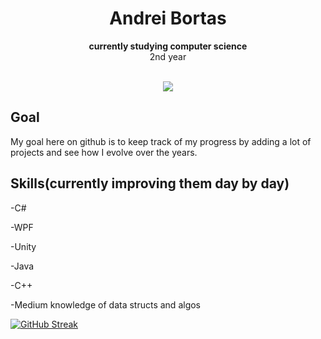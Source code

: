 
<h1 align="center">Andrei Bortas</h1>
<p align="center"><strong>currently studying computer science</strong>
<br>2nd year</p>
<br/>
<div align="center"><img src="https://media.giphy.com/media/3oFzmkkwfOGlzZ0gxi/giphy.gif"></img></div>


<h2>Goal</h2>

My goal here on github is to keep track of my progress by adding a lot of projects and see how I evolve over the years.

<h2>Skills(currently improving them day by day)</h2>

-C#

-WPF

-Unity

-Java

-C++

-Medium knowledge of data structs and algos

[![GitHub Streak](https://github-readme-streak-stats.herokuapp.com/?user=celtic01)](https://git.io/streak-stats)
